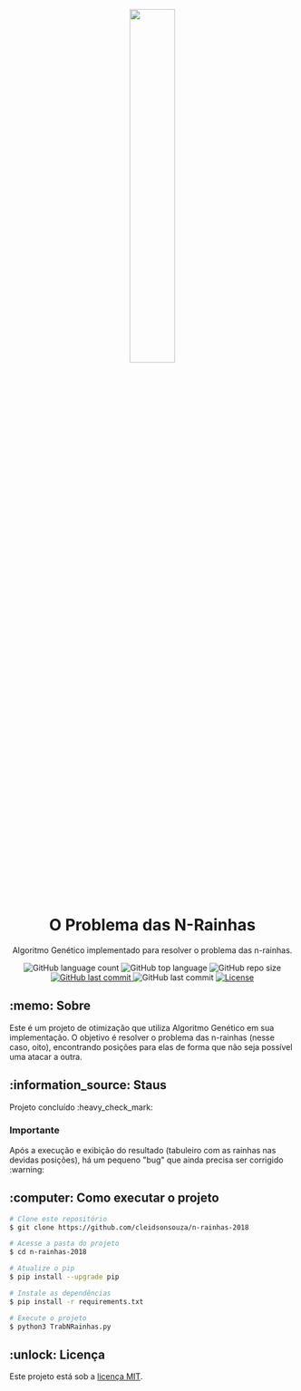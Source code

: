 <!-- >>>>>>>>>>>>>>>>>>>>>>>>>>>>>>>>>>>>>>>>>>>>>>>>>>>>>>>>>>>>>> Logo <<<<<<<<<<<<<<<<<<<<<<<<<<<<<<<<<<<<<<<<<<<<<<<<<<<<<<<<<<<<<<<< -->
<p align="center">
  <img align="center" width="40%" src="https://user-images.githubusercontent.com/36541911/114563329-b3e8ff80-9c45-11eb-9b19-7c2a55922b1f.png"> 
</p>


<!-- >>>>>>>>>>>>>>>>>>>>>>>>>>>>>>>>>>>>>>>>>>>>>>>>>>>>>>>>>>>>> Título <<<<<<<<<<<<<<<<<<<<<<<<<<<<<<<<<<<<<<<<<<<<<<<<<<<<<<<<<<<<<<< -->
<h1 align="center">O Problema das N-Rainhas</h1>


<!-- >>>>>>>>>>>>>>>>>>>>>>>>>>>>>>>>>>>>>>>>>>>>>>>>>>>>>>>>>>>> Subtítulo <<<<<<<<<<<<<<<<<<<<<<<<<<<<<<<<<<<<<<<<<<<<<<<<<<<<<<<<<<<<< -->
<p align="center">Algoritmo Genético implementado para resolver o problema das n-rainhas. </p>
 
 
<!-- >>>>>>>>>>>>>>>>>>>>>>>>>>>>>>>>>>>>>>>>>>>>>>>>>>>>>>>>>>>>>> Badges <<<<<<<<<<<<<<<<<<<<<<<<<<<<<<<<<<<<<<<<<<<<<<<<<<<<<<<<<<<<<< -->
<p align="center">    
  <img alt="GitHub language count" src="https://img.shields.io/github/languages/count/cleidsonsouza/n-rainhas-2018">  
  <img alt="GitHub top language" src="https://img.shields.io/github/languages/top/cleidsonsouza/n-rainhas-2018">      
  <img alt="GitHub repo size" src="https://img.shields.io/github/repo-size/cleidsonsouza/n-rainhas-2018">  
  <a href="https://github.com/cleidsonsouza/n-rainhas-2018/commits/master">
    <img alt="GitHub last commit" src="https://img.shields.io/github/last-commit/cleidsonsouza/n-rainhas-2018">
  </a>  
  <img alt="GitHub last commit" src="https://img.shields.io/github/issues/cleidsonsouza/n-rainhas-2018">  
  <a href="https://github.com/cleidsonsouza/n-rainhas-2018/blob/master/LICENSE">
    <img alt="License" src="https://img.shields.io/badge/license-MIT-brightgreen">
  </a>  
   <!--<a href="https://github.com/tgmarinho/nlw1/stargazers">
    <img alt="Stargazers" src="https://img.shields.io/github/stars/tgmarinho/nlw1?style=social">
   </a> -->
</p>


<!-- >>>>>>>>>>>>>>>>>>>>>>>>>>>>>>>>>>>>>>>>>>>>>>>>>>>>>>>>>>>>> Sobre <<<<<<<<<<<<<<<<<<<<<<<<<<<<<<<<<<<<<<<<<<<<<<<<<<<<<<<<<<<<<<< -->
<h2> :memo: Sobre</h2>
    <p> Este é um projeto de otimização que utiliza Algoritmo Genético em sua implementação. O objetivo é resolver o problema das n-rainhas (nesse caso, oito), encontrando posições para elas de forma que não seja possível uma atacar a outra. </p>


<!-- >>>>>>>>>>>>>>>>>>>>>>>>>>>>>>>>>>>>>>>>>>>>>>>>>>>>>>>>>>>>> Status <<<<<<<<<<<<<<<<<<<<<<<<<<<<<<<<<<<<<<<<<<<<<<<<<<<<<<<<<<<<<< -->
<h2> :information_source: Staus</h2>
   <p> Projeto concluído :heavy_check_mark:

<!-- Importante -->
  <h3> Importante</h3>
      <p> Após a execução e exibição do resultado (tabuleiro com as rainhas nas devidas posições), há um pequeno "bug" que ainda precisa ser corrigido :warning: </p>

<!-- >>>>>>>>>>>>>>>>>>>>>>>>>>>>>>>>>>>>>>>>>>>>>>>>>>>>>>>>>>>>> Layout <<<<<<<<<<<<<<<<<<<<<<<<<<<<<<<<<<<<<<<<<<<<<<<<<<<<<<<<<<<<<< -->
  <!-- <h2>Layout</h2> -->
  
  
<!-- >>>>>>>>>>>>>>>>>>>>>>>>>>>>>>>>>>>>>>>>>>>>>>>>>>>>>>>>> Funcionalidades <<<<<<<<<<<<<<<<<<<<<<<<<<<<<<<<<<<<<<<<<<<<<<<<<<<<<<<<< --> 
  <!-- <h2>Funcionalidades</h2> --> <!-- <h3>Domontração</h3> --> <!-- Por meio de gifs ou imagens -->  
  
  
<!-- >>>>>>>>>>>>>>>>>>>>>>>>>>>>>>>>>>>>>>>>>>>>>>>>>>>>>>>>>>> Tecnologias <<<<<<<<<<<<<<<<<<<<<<<<<<<<<<<<<<<<<<<<<<<<<<<<<<<<<<<<<<< -->   
  <!-- <h2> :hammer_and_wrench: Tecnologias</h2> -->
  
  
<!-- >>>>>>>>>>>>>>>>>>>>>>>>>>>>>>>>>>>>>>>>>>>>>>>>>>>> Como executar o projeto <<<<<<<<<<<<<<<<<<<<<<<<<<<<<<<<<<<<<<<<<<<<<<<<<<<<<< -->  
<h2> :computer: Como executar o projeto </h2>

<!-- Pré-requisitos -->  
<!--  <h3> Pré-requisitos</h3>
    <ul>
      <li> Módulo <strong>numpy</strong>. </li>
      <li> Módulo <strong>pygame</strong>. </li>      
     </ul> -->

```bash
# Clone este repositório
$ git clone https://github.com/cleidsonsouza/n-rainhas-2018

# Acesse a pasta do projeto
$ cd n-rainhas-2018

# Atualize o pip
$ pip install --upgrade pip

# Instale as dependências
$ pip install -r requirements.txt

# Execute o projeto
$ python3 TrabNRainhas.py
```

<!-- >>>>>>>>>>>>>>>>>>>>>>>>>>>>>>>>>>>>>>>>>>>>>>>>>>>>>>>> Como contribuir <<<<<<<<<<<<<<<<<<<<<<<<<<<<<<<<<<<<<<<<<<<<<<<<<<<<<<<<<< -->  
<!-- <h2>Como contrinuir para o projeto</h2> -->  

<!-- >>>>>>>>>>>>>>>>>>>>>>>>>>>>>>>>>>>>>>>>>>>>>>>>>>>>>>>> Contribuidores <<<<<<<<<<<<<<<<<<<<<<<<<<<<<<<<<<<<<<<<<<<<<<<<<<<<<<<<<<< -->
<!-- <h3>Contribuidores</h3> -->
  
<!-- >>>>>>>>>>>>>>>>>>>>>>>>>>>>>>>>>>>>>>>>>>>>>>>>>>>>>>>>>>>> Autor <<<<<<<<<<<<<<<<<<<<<<<<<<<<<<<<<<<<<<<<<<<<<<<<<<<<<<<<<<<<<<<< -->  
<!-- <h2> :boy: Autor</h2> -->
    
<!-- >>>>>>>>>>>>>>>>>>>>>>>>>>>>>>>>>>>>>>>>>>>>>>>>>>>>>>>>>>> Licença <<<<<<<<<<<<<<<<<<<<<<<<<<<<<<<<<<<<<<<<<<<<<<<<<<<<<<<<<<<<<<< -->     
<h2> :unlock: Licença</h2>
<p> Este projeto está sob a <a href="https://github.com/cleidsonsouza/n-rainhas-2018/blob/master/LICENSE"> licença MIT</a>. </p>
  
<!-- >>>>>>>>>>>>>>>>>>>>>>>>>>>>>>>>>>>>>>>>>>>>>>>>>>>>>>> Versões do Readme <<<<<<<<<<<<<<<<<<<<<<<<<<<<<<<<<<<<<<<<<<<<<<<<<<<<<<<<< -->
<!-- <h2>Versões do Readme</h2> -->
